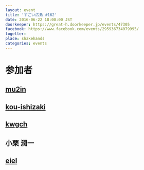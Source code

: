 ```yaml
---
layout: event
title: 'すごい広島 #162'
date: 2016-06-22 18:00:00 JST
doorkeeper: https://great-h.doorkeeper.jp/events/47305
facebook: https://www.facebook.com/events/295936734079995/
togetter: 
place: shakehands
categories: events
---
```


# 参加者


## [mu2in](http://twitter.com/mu2in)


## [kou-ishizaki](https://github.com/kou-ishizaki)


## [kwgch](https://github.com/kwgch)


## 小栗 潤一


## [eiel](http://eiel.info/)
